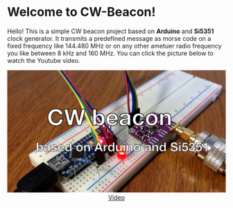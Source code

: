 # Welcome to CW-Beacon!

Hello! This is a simple CW beacon project based on **Arduino** and **Si5351** clock generator. It transmits a predefined message as morse code on a fixed frequency like 144.480 MHz or on any other ametuer radio frequency you like between 8 kHz and 160 MHz. You can click the picture below to watch the Youtube video.

<p align="center">
	<a href="https://www.youtube.com/watch?v=FN9MRmxO9-s">
	<img src="https://raw.githubusercontent.com/mebeldek/cw-beacon/main/img/cw-beacon.jpg"></a>
	<a href="https://www.youtube.com/watch?v=FN9MRmxO9-s">Video</a>
</p>
